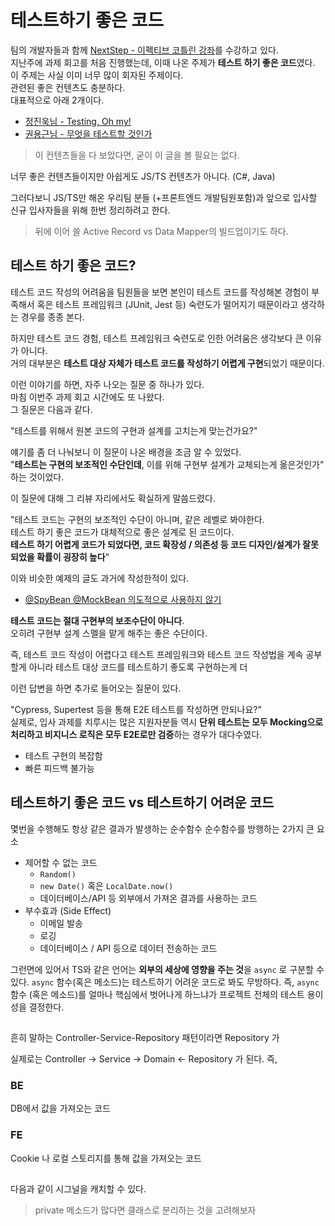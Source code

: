 # 테스트하기 좋은 코드

팀의 개발자들과 함께 [NextStep - 이펙티브 코틀린 강좌](https://edu.nextstep.camp/c/Z9QeJlCi)를 수강하고 있다.    
지난주에 과제 회고를 처음 진행했는데, 이때 나온 주제가 **테스트 하기 좋은 코드**였다.  
이 주제는 사실 이미 너무 많이 회자된 주제이다.  
관련된 좋은 컨텐츠도 충분하다.  
대표적으로 아래 2개이다.  
  
* [정진욱님 - Testing, Oh my!](https://jwchung.`github.io/testing-oh-my)
* [권용근님 - 무엇을 테스트할 것인가](https://www.youtube.com/watch?v=YdtknE_yPk4)

> 이 컨텐츠들을 다 보았다면, 굳이 이 글을 볼 필요는 없다.

너무 좋은 컨텐츠들이지만 아쉽게도 JS/TS 컨텐츠가 아니다. (C#, Java)    
  
그러다보니 JS/TS만 해온 우리팀 분들 (+프론트엔드 개발팀원포함)과 앞으로 입사할 신규 입사자들을 위해 한번 정리하려고 한다.  

> 뒤에 이어 쓸 Active Record vs Data Mapper의 빌드업이기도 하다.

## 테스트 하기 좋은 코드?

테스트 코드 작성의 어려움을 팀원들을 보면 본인이 테스트 코드를 작성해본 경험이 부족해서 혹은 테스트 프레임워크 (JUnit, Jest 등) 숙련도가 떨어지기 때문이라고 생각하는 경우를 종종 본다.  
  
하지만 테스트 코드 경험, 테스트 프레임워크 숙련도로 인한 어려움은 생각보다 큰 이유가 아니다.  
거의 대부분은 **테스트 대상 자체가 테스트 코드를 작성하기 어렵게 구현**되었기 때문이다.  
  
이런 이야기를 하면, 자주 나오는 질문 중 하나가 있다.  
마침 이번주 과제 회고 시간에도 또 나왔다.  
그 질문은 다음과 같다.  

"테스트를 위해서 원본 코드의 구현과 설계를 고치는게 맞는건가요?"  
  
얘기를 좀 더 나눠보니 이 질문이 나온 배경을 조금 알 수 있었다.  
"**테스트는 구현의 보조적인 수단인데**, 이를 위해 구현부 설계가 교체되는게 옮은것인가" 하는 것이었다.  
  
이 질문에 대해 그 리뷰 자리에서도 확실하게 말씀드렸다.  
  
"테스트 코드는 구현의 보조적인 수단이 아니며, 같은 레벨로 봐야한다.  
테스트 하기 좋은 코드가 대체적으로 좋은 설계로 된 코드이다.  
**테스트 하기 어렵게 코드가 되었다면, 코드 확장성 / 의존성 등 코드 디자인/설계가 잘못되었을 확률이 굉장히 높다**"  

이와 비슷한 예제의 글도 과거에 작성한적이 있다.

* [@SpyBean @MockBean 의도적으로 사용하지 않기](https://jojoldu.tistory.com/320)

**테스트 코드는 절대 구현부의 보조수단이 아니다**.  
오히려 구현부 설계 스멜을 맡게 해주는 좋은 수단이다.  
  




  
즉, 테스트 코드 작성이 어렵다고 테스트 프레임워크와 테스트 코드 작성법을 계속 공부할게 아니라 테스트 대상 코드를 테스트하기 좋도록 구현하는게 더 

이런 답변을 하면 추가로 들어오는 질문이 있다.  

"Cypress, Supertest 등을 통해 E2E 테스트를 작성하면 안되나요?"  
실제로, 입사 과제를 치루시는 많은 지원자분들 역시 **단위 테스트는 모두 Mocking으로 처리하고 비지니스 로직은 모두 E2E로만 검증**하는 경우가 대다수였다.


* 테스트 구현의 복잡함
* 빠른 피드백 불가능

## 테스트하기 좋은 코드 vs 테스트하기 어려운 코드

몇번을 수행해도 항상 같은 결과가 발생하는 순수함수
순수함수를 방행하는 2가지 큰 요소

* 제어할 수 없는 코드
  * `Random()`
  * `new Date()` 혹은 `LocalDate.now()`
  * 데이터베이스/API 등 외부에서 가져온 결과를 사용하는 코드
* 부수효과 (Side Effect)
  * 이메일 발송
  * 로깅
  * 데이터베이스 / API 등으로 데이터 전송하는 코드


그런면에 있어서 TS와 같은 언어는 **외부의 세상에 영향을 주는 것**을 `async` 로 구분할 수 있다.
`async` 함수(혹은 메소드)는 테스트하기 어려운 코드로 봐도 무방하다.
즉, `async` 함수 (혹은 메소드)를 얼마나 핵심에서 벗어나게 하느냐가 프로젝트 전체의 테스트 용이성을 결정한다.

## 

흔히 말하는 Controller-Service-Repository 패턴이라면 Repository 가 

실제로는 Controller -> Service -> Domain <- Repository 가 된다.
즉, 

### BE

DB에서 값을 가져오는 코드

### FE

Cookie 나 로컬 스토리지를 통해 값을 가져오는 코드

## 

다음과 같이 시그널을 캐치할 수 있다.

> private 메소드가 많다면 클래스로 분리하는 것을 고려해보자

